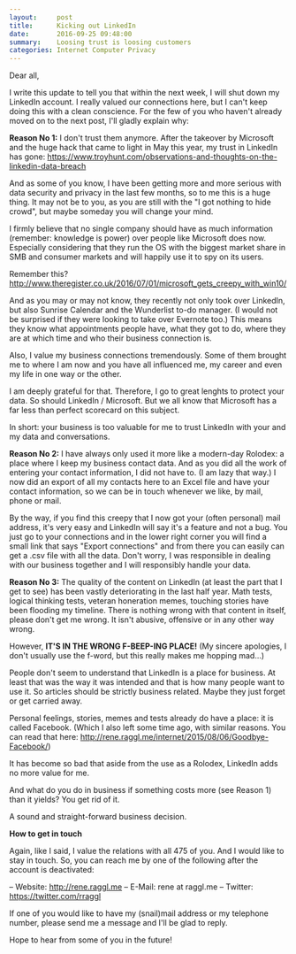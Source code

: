 ```yaml
---
layout:     post
title:      Kicking out LinkedIn
date:       2016-09-25 09:48:00
summary:    Loosing trust is loosing customers
categories: Internet Computer Privacy
---
```


Dear all,

I write this update to tell you that within the next week, I will shut down my LinkedIn account. I really valued our connections here, but I can't keep doing this with a clean conscience. For the few of you who haven't already moved on to the next post, I'll gladly explain why:

**Reason No 1:**
I don't trust them anymore. After the takeover by Microsoft and the huge hack that came to light in May this year, my trust in LinkedIn has gone: https://www.troyhunt.com/observations-and-thoughts-on-the-linkedin-data-breach

And as some of you know, I have been getting more and more serious with data security and privacy in the last few months, so to me this is a huge thing. It may not be to you, as you are still with the "I got nothing to hide crowd", but maybe someday you will change your mind.

I firmly believe that no single company should have as much information (remember: knowledge is power) over people like Microsoft does now.
Especially considering that they run the OS with the biggest market share in SMB and consumer markets and will happily use it to spy on its users.

Remember this? http://www.theregister.co.uk/2016/07/01/microsoft_gets_creepy_with_win10/

And as you may or may not know, they recently not only took over LinkedIn, but also Sunrise Calendar and the Wunderlist to-do manager. (I would not be surprised if they were looking to take over Evernote too.) This means they know what appointments people have, what they got to do, where they are at which time and who their business connection is.  

Also, I value my business connections tremendously. Some of them brought me to where I am now and you have all influenced me, my career and even my life in one way or the other.

I am deeply grateful for that. Therefore, I go to great lenghts to protect your data. So should LinkedIn / Microsoft. But we all know that Microsoft has a far less than perfect scorecard on this subject.

In short: your business is too valuable for me to trust LinkedIn with your and my data and conversations.

**Reason No 2:**
I have always only used it more like a modern-day Rolodex: a place where I keep my business contact data. And as you did all the work of entering your contact information, I did not have to. (I am lazy that way.) I now did an export of all my contacts here to an Excel file and have your contact information, so we can be in touch whenever we like, by mail, phone or mail.

By the way, if you find this creepy that I now got your (often personal) mail address, it's very easy and LinkedIn will say it's a feature and not a bug. You just go to your connections and in the lower right corner you will find a small link that says "Export connections" and from there you can easily can get a .csv file with all the data.
Don't worry, I was responsible in dealing with our business together and I will responsibly handle your data.

**Reason No 3:**
The quality of the content on LinkedIn (at least the part that I get to see) has been vastly deteriorating in the last half year. Math tests, logical thinking tests, veteran honeration memes, touching stories have been flooding my timeline. There is nothing wrong with that content in itself, please don't get me wrong. It isn't abusive, offensive or in any other way wrong.

However, **IT'S IN THE WRONG F-BEEP-ING PLACE!** (My sincere apologies, I don't usually use the f-word, but this really makes me hopping mad...)

People don't seem to understand that LinkedIn is a place for business. At least that was the way it was intended and that is how many people want to use it. So articles should be strictly business related. Maybe they just forget or get carried away.

Personal feelings, stories, memes and tests already do have a place: it is called Facebook.
(Which I also left some time ago, with similar reasons. You can read that here: 
http://rene.raggl.me/internet/2015/08/06/Goodbye-Facebook/)

It has become so bad that aside from the use as a Rolodex, LinkedIn adds no more value for me.

And what do you do in business if something costs more (see Reason 1) than it yields? You get rid of it.

A sound and straight-forward business decision.

**How to get in touch**

Again, like I said, I value the relations with all 475 of you. And I would like to stay in touch. So, you can reach me by one of the following after the account is deactivated:

– Website: http://rene.raggl.me
– E-Mail: rene at raggl.me
– Twitter: https://twitter.com/rraggl

If one of you would like to have my (snail)mail address or my telephone number, please send me a message and I'll be glad to reply.

Hope to hear from some of you in the future!
